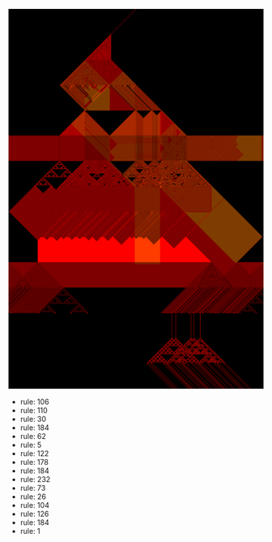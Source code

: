 ![photo](./output.png) 
 * rule: 106
* rule: 110
* rule: 30
* rule: 184
* rule: 62
* rule: 5
* rule: 122
* rule: 178
* rule: 184
* rule: 232
* rule: 73
* rule: 26
* rule: 104
* rule: 126
* rule: 184
* rule: 1
